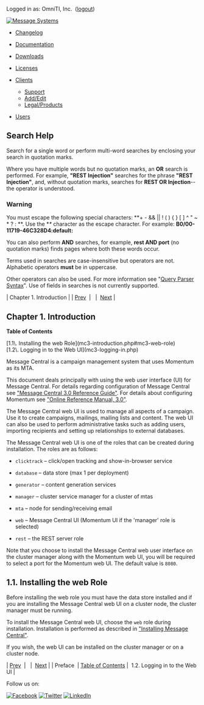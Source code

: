 Logged in as: OmniTI, Inc.  ([logout](https://support.messagesystems.com/logout.php))

[![Message Systems](https://support.messagesystems.com/images/ms-white205.png)](https://support.messagesystems.com/start.php) 

*   [Changelog](https://support.messagesystems.com/start.php?show=changelog)
*   [Documentation](https://support.messagesystems.com/docs/)
*   [Downloads](https://support.messagesystems.com/start.php)

*   [Licenses](https://support.messagesystems.com/license_summary.php)
*   <a href="">Clients</a>
    *   [Support](https://support.messagesystems.com/cs.php)
    *   [Add/Edit](https://support.messagesystems.com/edit_client.php)
    *   [Legal/Products](https://support.messagesystems.com/edit_products.php)
*   [Users](https://support.messagesystems.com/edit_customer.php)

## Search Help

Search for a single word or perform multi-word searches by enclosing your search in quotation marks.

Where you have multiple words but no quotation marks, an **OR** search is performed. For example, **"REST Injection"** searches for the phrase **"REST Injection"**, and, without quotation marks, searches for **REST OR Injection**--the operator is understood.

### Warning

You must escape the following special characters: **+ - && || ! ( ) { } [ ] ^ " ~ * ? : \**. Use the **\** character as the escape character. For example: **B0/00-11719-46C328D4\:default\:**

You can also perform **AND** searches, for example, **rest AND port** (no quotation marks) finds pages where both these words occur.

Terms used in searches are case-insensitive but operators are not. Alphabetic operators **must** be in uppercase.

Other operators can also be used. For more information see "[Query Parser Syntax](https://lucene.apache.org/core/old_versioned_docs/versions/3_0_0/queryparsersyntax.html)". Use of fields in searches is not currently supported.

| Chapter 1. Introduction |
| [Prev](mc3-preface.php)  |   |  [Next](mc3-logging-in.php) |

## Chapter 1. Introduction

**Table of Contents**

<dl class="toc">

<dt>[1.1\. Installing the web Role](mc3-introduction.php#mc3-web-role)</dt>

<dt>[1.2\. Logging in to the Web UI](mc3-logging-in.php)</dt>

</dl>

Message Central is a campaign management system that uses Momentum as its MTA.

This document deals principally with using the web user interface (UI) for Message Central. For details regarding configuration of Message Central see ["Message Central 3.0 Reference Guide"](https://support.messagesystems.com/docs/web-mc/index.php). For details about configuring Momentum see ["Online Reference Manual, 3.0"](https://support.messagesystems.com/docs/web-ref/index.php).

The Message Central web UI is used to manage all aspects of a campaign. Use it to create campaigns, mailings, mailing lists and content. The web UI can also be used to perform administrative tasks such as adding users, importing recipients and setting up relationships to external databases.

The Message Central web UI is one of the roles that can be created during installation. The roles are as follows:

*   `clicktrack` – click/open tracking and show-in-browser service

*   `database` – data store (max 1 per deployment)

*   `generator` – content generation services

*   `manager` – cluster service manager for a cluster of mtas

*   `mta` – node for sending/receiving email

*   `web` – Message Central UI (Momentum UI if the 'manager' role is selected)

*   `rest` – the REST server role

Note that you choose to install the Message Central web user interface on the cluster manager along with the Momentum web UI, you will be required to select a port for the Momentum web UI. The default value is `8080`.

## 1.1. Installing the web Role

Before installing the web role you must have the data store installed and if you are installing the Message Central web UI on a cluster node, the cluster manager must be running.

To install the Message Central web UI, choose the `web` role during installation. Installation is performed as described in ["Installing Message Central"](https://support.messagesystems.com/docs/web-mc/mc-installation.php).

If you wish, the web UI can be installed on the cluster manager or on a cluster node.

| [Prev](mc3-preface.php)  |   |  [Next](mc3-logging-in.php) |
| Preface  | [Table of Contents](index.php) |  1.2. Logging in to the Web UI |

Follow us on:

[![Facebook](https://support.messagesystems.com/images/icon-facebook.png)](http://www.facebook.com/messagesystems) [![Twitter](https://support.messagesystems.com/images/icon-twitter.png)](http://twitter.com/#!/MessageSystems) [![LinkedIn](https://support.messagesystems.com/images/icon-linkedin.png)](http://www.linkedin.com/company/message-systems)